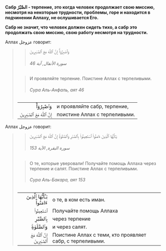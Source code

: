**Сабр الصَّبْرُ - терпение, это когда человек продолжает свою миссию, несмотря на некоторые
трудности, проблемы, горе и находится в подчинении Аллаху, не
ослушивается Его.**

**Сабр не значит, что человек должен сидеть тихо, а сабр
это продолжать свою миссию, свою работу несмотря на трудности.**

Аллах عزوجل говорит:
>> وَٱصْبِرُوٓاْ‌ۚ إِنَّ ٱللَّهَ مَعَ ٱلصَّـٰبِرِينَ
>>
>> ###### سورة الأنفال, آية 46
>
>> И проявляйте терпение. Поистине Аллах с терпеливыми.
>>
>> ###### Сура Аль-Анфаль, аят 46
>
> |                 |                   |
> | --------------: | :---------------- |
> | وَٱصْبِرُوٓاْ‌ۚ | и проявляйте сабр, терпение, |
> | إِنَّ ٱللَّهَ مَعَ ٱلصَّـٰبِرِينَ | поистине Аллах с терпеливыми. |

Аллах عزوجل говорит:
>> يَـٰٓأَيُّهَا ٱلَّذِينَ ءَامَنُواْ ٱسْتَعِينُواْ بِٱلصَّبْرِ وَٱلصَّلَوٰةِ‌ۚ إِنَّ ٱللَّهَ مَعَ ٱلصَّـٰبِرِينَ
>>
>> ###### سورة البقرة, الآية 153
>
>> О те, которые уверовали! Получайте помощь Аллаха через терпение и салят. Поистине Аллах с терпеливыми.
>>
>> ###### Сура Аль-Бакара, аят 153
>
> |                 |                   |
> | --------------: | :---------------- |
> | يَـٰٓأَيُّهَا ٱلَّذِينَ ءَامَنُواْ | о те, в ком есть иман. |
> | ٱسْتَعِينُواْ | Получайте помощь Аллаха |
> | بِٱلصَّبْرِ | через терпение |
> | وَٱلصَّلَوٰةِ‌ۚ | и через салят. |
> | إِنَّ ٱللَّهَ مَعَ ٱلصَّـٰبِرِينَ | Поистине Аллах с теми, кто проявляет сабр, с терпеливыми. |

